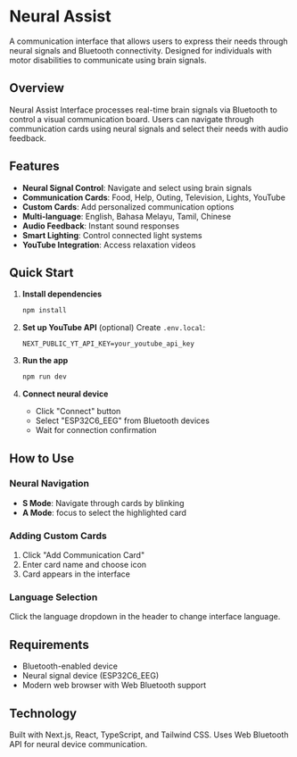 # Neural Assist

A communication interface that allows users to express their needs through neural signals and Bluetooth connectivity. Designed for individuals with motor disabilities to communicate using brain signals.

## Overview

Neural Assist Interface processes real-time brain signals via Bluetooth to control a visual communication board. Users can navigate through communication cards using neural signals and select their needs with audio feedback.

## Features

- **Neural Signal Control**: Navigate and select using brain signals
- **Communication Cards**: Food, Help, Outing, Television, Lights, YouTube
- **Custom Cards**: Add personalized communication options
- **Multi-language**: English, Bahasa Melayu, Tamil, Chinese
- **Audio Feedback**: Instant sound responses
- **Smart Lighting**: Control connected light systems
- **YouTube Integration**: Access relaxation videos

## Quick Start

1. **Install dependencies**
   ```bash
   npm install
   ```

2. **Set up YouTube API** (optional)
   Create `.env.local`:
   ```env
   NEXT_PUBLIC_YT_API_KEY=your_youtube_api_key
   ```

3. **Run the app**
   ```bash
   npm run dev
   ```

4. **Connect neural device**
   - Click "Connect" button
   - Select "ESP32C6_EEG" from Bluetooth devices
   - Wait for connection confirmation

## How to Use

### Neural Navigation
- **S Mode**: Navigate through cards by blinking
- **A Mode**: focus to select the highlighted card

### Adding Custom Cards
1. Click "Add Communication Card"
2. Enter card name and choose icon
3. Card appears in the interface

### Language Selection
Click the language dropdown in the header to change interface language.

## Requirements

- Bluetooth-enabled device
- Neural signal device (ESP32C6_EEG)
- Modern web browser with Web Bluetooth support

## Technology

Built with Next.js, React, TypeScript, and Tailwind CSS. Uses Web Bluetooth API for neural device communication.